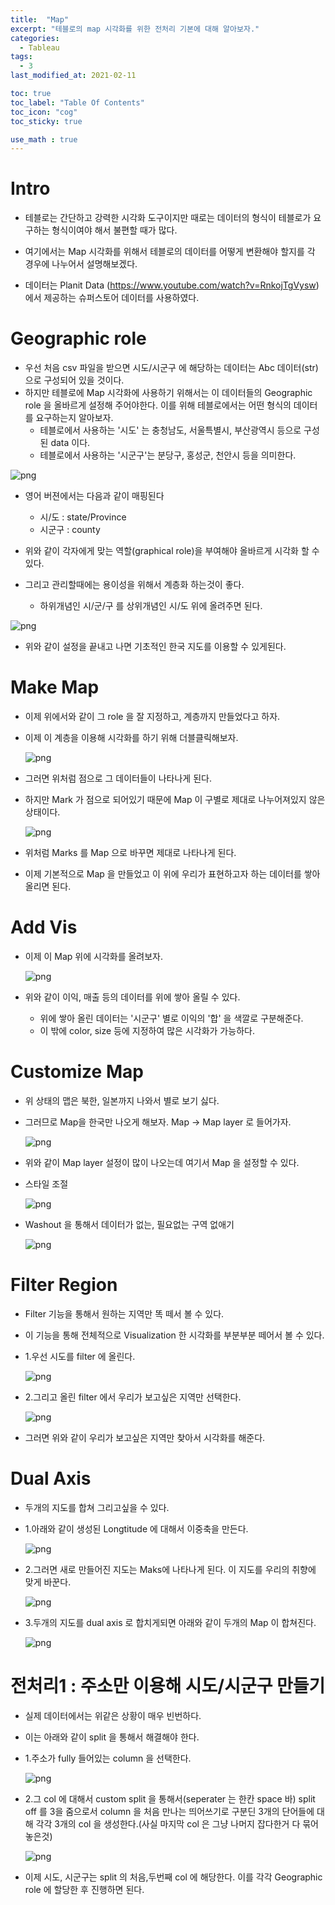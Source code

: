 ```yaml
---
title:  "Map"
excerpt: "테블로의 map 시각화를 위한 전처리 기본에 대해 알아보자."
categories:
  - Tableau
tags:
  - 3
last_modified_at: 2021-02-11

toc: true
toc_label: "Table Of Contents"
toc_icon: "cog"
toc_sticky: true

use_math : true
---
```




# Intro

- 테블로는 간단하고 강력한 시각화 도구이지만 때로는 데이터의 형식이 테블로가 요구하는 형식이여야 해서 불편할 때가 많다.
- 여기에서는 Map 시각화를 위해서 테블로의 데이터를 어떻게 변환해야 할지를 각 경우에 나누어서 설명해보겠다.

- 데이터는 Planit Data (https://www.youtube.com/watch?v=RnkojTgVysw) 에서 제공하는 슈퍼스토어 데이터를 사용하였다.

# Geographic role

- 우선 처음 csv 파일을 받으면 시도/시군구 에 해당하는 데이터는 Abc 데이터(str) 으로 구성되어 있을 것이다.
- 하지만 테블로에 Map 시각화에 사용하기 위해서는 이 데이터들의 Geographic role 을 올바르게 설정해 주어야한다. 이를 위해 테블로에서는 어떤 형식의 데이터를 요구하는지 알아보자.
  - 테블로에서 사용하는 '시도' 는 충청남도, 서울특별시, 부산광역시 등으로 구성된 data 이다.
  - 테블로에서 사용하는 '시군구'는 분당구, 홍성군, 천안시 등을 의미한다.

![png](/assets/images/Tableau/5_1.PNG)

- 영어 버젼에서는 다음과 같이 매핑된다 
  - 시/도 : state/Province
  - 시군구 : county
- 위와 같이 각자에게 맞는 역할(graphical role)을 부여해야 올바르게 시각화 할 수 있다.

- 그리고 관리할때에는 용이성을 위해서 계층화 하는것이 좋다.
  - 하위개념인 시/군/구 를 상위개념인 시/도 위에 올려주면 된다.

![png](/assets/images/Tableau/5_2.PNG)

- 위와 같이 설정을 끝내고 나면 기초적인 한국 지도를 이용할 수 있게된다.



# Make Map

- 이제 위에서와 같이 그 role 을 잘 지정하고, 계층까지 만들었다고 하자.

- 이제 이 계층을 이용해 시각화를 하기 위해 더블클릭해보자.

  ![png](/assets/images/Tableau/5_3.PNG)

- 그러면 위처럼 점으로 그 데이터들이 나타나게 된다.

- 하지만 Mark 가 점으로 되어있기 때문에 Map 이 구별로 제대로 나누어져있지 않은 상태이다.

  ![png](/assets/images/Tableau/5_4.PNG)

- 위처럼 Marks 를 Map 으로 바꾸면 제대로 나타나게 된다.

- 이제 기본적으로 Map 을 만들었고 이 위에 우리가 표현하고자 하는 데이터를 쌓아 올리면 된다.

# Add Vis

- 이제 이 Map 위에 시각화를 올려보자.

  ![png](/assets/images/Tableau/5_5.PNG)

- 위와 같이 이익, 매출 등의 데이터를 위에 쌓아 올릴 수 있다.

  - 위에 쌓아 올린 데이터는 '시군구' 별로 이익의 '합' 을 색깔로 구분해준다.
  - 이 밖에 color, size 등에 지정하여 많은 시각화가 가능하다.



# Customize Map

- 위 상태의 맵은 북한, 일본까지 나와서 별로 보기 싫다.

- 그러므로 Map을 한국만 나오게 해보자. Map -> Map layer 로 들어가자.

  ![png](/assets/images/Tableau/5_6.PNG)

- 위와 같이 Map layer 설정이 많이 나오는데 여기서 Map 을 설정할 수 있다.

- 스타일 조절

  ![png](/assets/images/Tableau/5_7.PNG)

- Washout  을 통해서 데이터가 없는, 필요없는 구역 없애기

  ![png](/assets/images/Tableau/5_8.PNG)



# Filter Region

- Filter 기능을 통해서 원하는 지역만 똑 떼서 볼 수 있다.

- 이 기능을 통해 전체적으로 Visualization 한 시각화를 부분부분 떼어서 볼 수 있다.

- 1.우선 시도를 filter 에 올린다.

  ![png](/assets/images/Tableau/5_9.PNG)

- 2.그리고 올린 filter 에서 우리가 보고싶은 지역만 선택한다.

  ![png](/assets/images/Tableau/5_10.PNG)

- 그러면 위와 같이 우리가 보고싶은 지역만 찾아서 시각화를 해준다.



#  Dual Axis 

- 두개의 지도를 합쳐 그리고싶을 수 있다.

- 1.아래와 같이 생성된 Longtitude 에 대해서 이중축을 만든다.

  ![png](/assets/images/Tableau/5_11.PNG)

- 2.그러면 새로 만들어진 지도는 Maks에 나타나게 된다. 이 지도를 우리의 취향에 맞게 바꾼다.

  ![png](/assets/images/Tableau/5_12.PNG)

- 3.두개의 지도를 dual axis 로 합치게되면 아래와 같이 두개의 Map 이 합쳐진다.

  ![png](/assets/images/Tableau/5_13.PNG)

# 전처리1 : 주소만 이용해 시도/시군구 만들기

- 실제 데이터에서는 위같은 상황이 매우 빈번하다.

- 이는 아래와 같이 split 을 통해서 해결해야 한다.

- 1.주소가 fully 들어있는 column 을 선택한다.

  ![png](/assets/images/Tableau/5_x1.PNG)

- 2.그 col 에 대해서 custom split 을 통해서(seperater 는 한칸 space 바) split off 를 3을 줌으로서 column 을 처음 만나는 띄어쓰기로 구분딘 3개의 단어들에 대해 각각 3개의 col 을 생성한다.(사실 마지막 col 은 그냥 나머지 잡다한거 다 묶어놓은것)

  ![png](/assets/images/Tableau/5_x2.PNG)

- 이제 시도, 시군구는 split 의 처음,두번째 col 에 해당한다. 이를 각각 Geographic role 에 할당한 후 진행하면 된다.